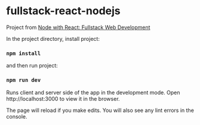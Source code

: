 # fullstack-react-nodejs
Project from [Node with React: Fullstack Web Development](https://www.udemy.com/node-with-react-fullstack-web-development/)


In the project directory, install project:
### `npm install`

and then run project:

### `npm run dev`

Runs client and server side of the app in the development mode.
Open http://localhost:3000 to view it in the browser.

The page will reload if you make edits.
You will also see any lint errors in the console.
